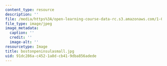 ```yaml
---
content_type: resource
description: ''
file: /media/https%3A/open-learning-course-data-rc.s3.amazonaws.com/1-012-introduction-to-civil-engineering-design-spring-2002/91dc286ac4521a8dcb419dba856adede_bostonpeninsulasmall.jpg
file_type: image/jpeg
image_metadata:
  caption: ''
  credit: ''
  image-alt: ''
resourcetype: Image
title: bostonpeninsulasmall.jpg
uid: 91dc286a-c452-1a8d-cb41-9dba856adede
---
```

